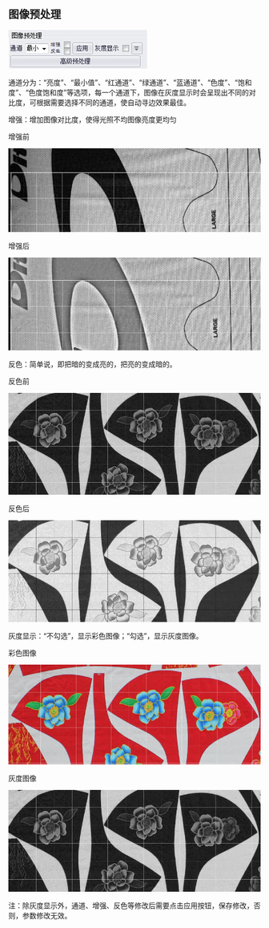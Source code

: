 ## 图像预处理

![](/assets/图像预处理.jpg)

通道分为：“亮度”、“最小值”、“红通道”、“绿通道”、“蓝通道”、“色度”、“饱和度”、“色度饱和度”等选项，每一个通道下，图像在灰度显示时会呈现出不同的对比度，可根据需要选择不同的通道，使自动寻边效果最佳。

增强：增加图像对比度，使得光照不均图像亮度更均匀

增强前

![](/assets/增强前.jpg)

增强后

![](/assets/增强后.jpg)

反色：简单说，即把暗的变成亮的，把亮的变成暗的。

反色前

![](/assets/灰度图像.jpg)

反色后

![](/assets/反色后.jpg)

灰度显示：“不勾选”，显示彩色图像；“勾选”，显示灰度图像。

彩色图像

![](/assets/彩色图像.jpg)

灰度图像

![](/assets/灰度图像.jpg)

注：除灰度显示外，通道、增强、反色等修改后需要点击应用按钮，保存修改，否则，参数修改无效。

